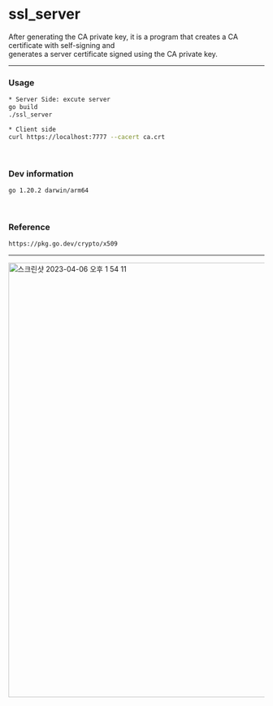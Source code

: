 # ssl_server
After generating the CA private key, it is a program that creates a CA certificate with self-signing and  
generates a server certificate signed using the CA private key.

---
### Usage
```bash
* Server Side: excute server
go build
./ssl_server

* Client side
curl https://localhost:7777 --cacert ca.crt
```  
  
<br>

### Dev information
```bash
go 1.20.2 darwin/arm64
```
<br>

### Reference
```bash
https://pkg.go.dev/crypto/x509
```
---
<img width="855" alt="스크린샷 2023-04-06 오후 1 54 11" src="https://user-images.githubusercontent.com/118821939/230275287-bced8e01-abaa-4ef1-a0da-5d2c8138feb9.png">
